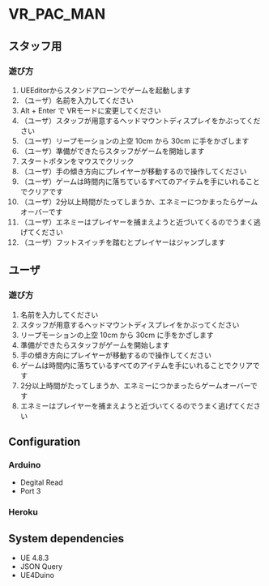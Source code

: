 # VR_PAC_MAN

## スタッフ用

### 遊び方
1. UEEditorからスタンドアローンでゲームを起動します
1. （ユーザ）名前を入力してください
1. Alt + Enter で VRモードに変更してください
1. （ユーザ）スタッフが用意するヘッドマウントディスプレイをかぶってください
1. （ユーザ）リープモーションの上空 10cm から 30cm に手をかざします
1. （ユーザ）準備ができたらスタッフがゲームを開始します
1. スタートボタンをマウスでクリック
1. （ユーザ）手の傾き方向にプレイヤーが移動するので操作してください
1. （ユーザ）ゲームは時間内に落ちているすべてのアイテムを手にいれることでクリアです
1. （ユーザ）2分以上時間がたってしまうか、エネミーにつかまったらゲームオーバーです
1. （ユーザ）エネミーはプレイヤーを捕まえようと近づいてくるのでうまく逃げてください
1. （ユーザ）フットスイッチを踏むとプレイヤーはジャンプします

## ユーザ

### 遊び方
1. 名前を入力してください
1. スタッフが用意するヘッドマウントディスプレイをかぶってください
1. リープモーションの上空 10cm から 30cm に手をかざします
1. 準備ができたらスタッフがゲームを開始します
1. 手の傾き方向にプレイヤーが移動するので操作してください
1. ゲームは時間内に落ちているすべてのアイテムを手にいれることでクリアです
1. 2分以上時間がたってしまうか、エネミーにつかまったらゲームオーバーです
1. エネミーはプレイヤーを捕まえようと近づいてくるのでうまく逃げてください

## Configuration

### Arduino
- Degital Read
- Port 3

### Heroku

## System dependencies
- UE 4.8.3
- JSON Query
- UE4Duino
